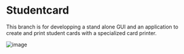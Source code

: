# Studentcard
This branch is for developping a stand alone GUI and an application to create and print student cards with a specialized card printer.

![image](https://user-images.githubusercontent.com/24242044/163399275-0a21b337-2820-485f-ab40-6f084327905e.png)

